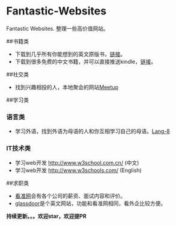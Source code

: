 # Fantastic-Websites
Fantastic Websites. 整理一些高价值网站。

##书籍类
- 下载到几乎所有你能想到的英文原版书，[链接](http://gen.lib.rus.ec)。   
- 下载到很多免费的中文书籍，并可以直接推送kindle，[链接](http://readfree.me)。

##社交类
- 找到兴趣相投的人，本地聚会的网站[Meetup](http://www.meetup.com)

##学习类
### 语言类   
- 学习外语，找到外语为母语的人和你互相学习自己的母语。[Lang-8](http://lang-8.com/)     

### IT技术类    
- 学习web开发 http://www.w3school.com.cn/ (中文)
- 学习web开发 http://www.w3schools.com/ (English)


##求职类     
- [看准网](kanzhun.com)会有各个公司的薪资、面试内容和评价。
- [glassdoor](glassdoor.com)是个英文网站，功能和看准网相同，看外企比较方便。     

**持续更新。。。欢迎star，欢迎提PR**
